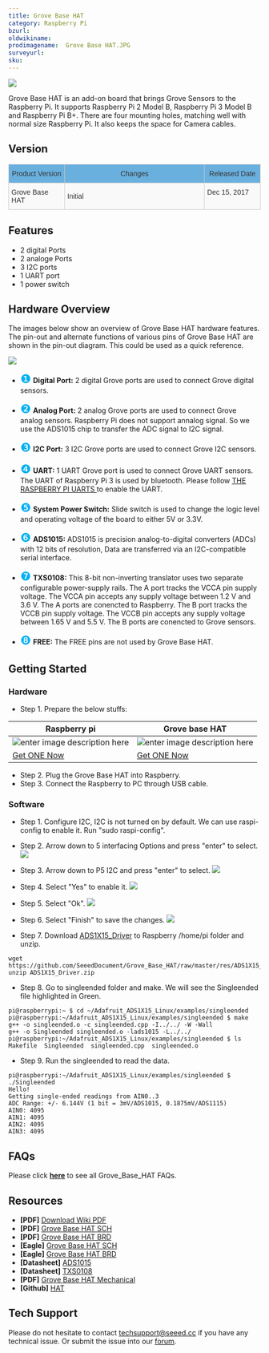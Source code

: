 ```yaml
---
title: Grove Base HAT
category: Raspberry Pi
bzurl:
oldwikiname:  
prodimagename:  Grove Base HAT.JPG
surveyurl:
sku:     
---
```

![](https://github.com/SeeedDocument/Grove_Base_HAT/raw/master/img/Grove%20Base%20HAT.JPG)

Grove Base HAT is an add-on board that brings Grove Sensors to the Raspberry Pi. It supports Raspberry Pi 2 Model B, Raspberry Pi 3 Model B and Raspberry Pi B+. There are four mounting holes, matching well with normal size Raspberry Pi. It also keeps the space for Camera cables.


## Version

<style type="text/css">
.tg  {border-collapse:collapse;border-spacing:0;border-color:#ccc;}
.tg td{font-family:Arial, sans-serif;font-size:14px;padding:10px 5px;border-style:solid;border-width:1px;overflow:hidden;word-break:normal;border-color:#ccc;color:#333;background-color:#fff;}
.tg th{font-family:Arial, sans-serif;font-size:14px;font-weight:normal;padding:10px 5px;border-style:solid;border-width:1px;overflow:hidden;word-break:normal;border-color:#ccc;color:#333;background-color:#6ab0de;}
.tg .tg-yw4l{vertical-align:top;width:20%}
.tg .tg-yw42{vertical-align:top;width:50%}
.tg .tg-4eph{background-color:#f9f9f9;}
.tg .tg-b7b8{background-color:#f9f9f9;vertical-align:top}
</style>
<table class="tg">
  <tr>
    <th class="tg-yw4l">Product Version</th>
    <th class="tg-yw42">Changes</th>
    <th class="tg-yw4l">Released Date</th>
  </tr>
  <tr>
    <td class="tg-4eph">Grove Base HAT</td>
    <td class="tg-4eph">Initial</td>
    <td class="tg-b7b8">Dec 15, 2017</td>
  </tr>
</table>

##   Features

*   2 digital Ports
*   2 analoge Ports
*   3 I2C ports
*   1 UART port
*   1 power switch

## Hardware Overview

The images below show an overview of Grove Base HAT hardware features. The pin-out and alternate functions of various pins of Grove Base HAT are shown in the pin-out diagram. This could be used as a quick reference.

![](https://github.com/SeeedDocument/Grove_Base_HAT/raw/master/img/Hardware_overview.jpg)

- <font face="" size=5 font color="00b0f0">❶</font> **Digital Port:**
2 digital Grove ports are used to connect Grove digital sensors.

- <font face="" size=5 font color="00b0f0">❷</font> **Analog Port:**
2 analog Grove ports are used to connect Grove analog sensors. Raspberry Pi does not support annalog signal. So we use the ADS1015 chip to transfer the ADC signal to I2C signal.

- <font face="" size=5 font color="00b0f0">❸</font> **I2C Port:**
3 I2C Grove ports are used to connect Grove I2C sensors.

- <font face="" size=5 font color="00b0f0">❹</font> **UART:**
1 UART Grove port is used to connect Grove UART sensors. The UART of Raspberry Pi 3 is used by bluetooth. Please follow [THE RASPBERRY PI UARTS
](Rashttps://www.raspberrypi.org/documentation/configuration/uart.md) to enable the UART.

- <font face="" size=5 font color="00b0f0">❺</font> **System Power Switch:**
Slide switch is used to change the logic level and operating voltage of the board to either 5V or 3.3V.

- <font face="" size=5 font color="00b0f0">❻</font> **ADS1015:**
 ADS1015 is precision analog-to-digital converters (ADCs) with 12 bits of resolution, Data are transferred via an I2C-compatible serial interface.

- <font face="" size=5 font color="00b0f0">❼</font> **TXS0108:**
This 8-bit non-inverting translator uses two separate configurable power-supply rails. The A port tracks the VCCA pin supply voltage. The VCCA pin accepts any supply voltage between 1.2 V and 3.6 V. The A ports are conencted to Raspberry. The B port tracks the VCCB pin supply voltage. The VCCB pin accepts any supply voltage between 1.65 V and 5.5 V. The B ports are conencted to Grove sensors.

- <font face="" size=5 font color="00b0f0">❽</font> **FREE:**
The FREE pins are not used by Grove Base HAT.

## Getting Started

### Hardware
- Step 1. Prepare the below stuffs:

| Raspberry pi | Grove base HAT |
|--------------|-------------|
|![enter image description here](https://github.com/SeeedDocument/Grove_Ultrasonic_Ranger/raw/master/img/rasp.jpg)|![enter image description here](https://github.com/SeeedDocument/Grove_Base_HAT/raw/master/img/Grove%20Base%20HAT_s.JPG)|
|[Get ONE Now](https://www.seeedstudio.com/Raspberry-Pi-3-Model-B-p-2625.html)|[Get ONE Now]()|

- Step 2. Plug the Grove Base HAT into Raspberry.
- Step 3. Connect the Raspberry to PC through USB cable.

### Software

- Step 1. Configure I2C, I2C is not turned on by default. We can use raspi-config to enable it. Run "sudo raspi-config".
- Step 2. Arrow down to 5 interfacing Options and press "enter" to select.
![](https://github.com/SeeedDocument/Grove_Base_HAT/raw/master/img/enable_i2C.1.png)

- Step 3. Arrow down to P5 I2C and press "enter" to select.
![](https://github.com/SeeedDocument/Grove_Base_HAT/raw/master/img/enable_i2C.2.png)

- Step 4. Select "Yes" to enable it.
![](https://github.com/SeeedDocument/Grove_Base_HAT/raw/master/img/enable_i2C.3.png)

- Step 5. Select "Ok".
![](https://github.com/SeeedDocument/Grove_Base_HAT/raw/master/img/enable_i2C.4.png)

- Step 6. Select "Finish" to save the changes.
![](https://github.com/SeeedDocument/Grove_Base_HAT/raw/master/img/enable_i2C.5.png)

- Step 7. Download [ADS1X15_Driver](https://github.com/SeeedDocument/Grove_Base_HAT/raw/master/res/ADS1X15_Driver.zip) to Raspberry /home/pi folder and unzip.

```
wget https://github.com/SeeedDocument/Grove_Base_HAT/raw/master/res/ADS1X15_Driver.zip
unzip ADS1X15_Driver.zip
```
- Step 8. Go to singleended folder and make. We will see the Singleended file highlighted in Green.

```
pi@raspberrypi:~ $ cd ~/Adafruit_ADS1X15_Linux/examples/singleended
pi@raspberrypi:~/Adafruit_ADS1X15_Linux/examples/singleended $ make
g++ -o singleended.o -c singleended.cpp -I../../ -W -Wall
g++ -o Singleended singleended.o -lads1015 -L../../
pi@raspberrypi:~/Adafruit_ADS1X15_Linux/examples/singleended $ ls
Makefile  Singleended  singleended.cpp  singleended.o

```

- Step 9. Run the singleended to read the data.

```
pi@raspberrypi:~/Adafruit_ADS1X15_Linux/examples/singleended $ ./Singleended
Hello!
Getting single-ended readings from AIN0..3
ADC Range: +/- 6.144V (1 bit = 3mV/ADS1015, 0.1875mV/ADS1115)
AIN0: 4095
AIN1: 4095
AIN2: 4095
AIN3: 4095
```


## FAQs

Please click **[here](http://support.seeedstudio.com/knowledgebase/articles/1831468-grove-base-hat-sku-tbd)** to see all Grove_Base_HAT FAQs.


## Resources

- **[PDF]** [Download Wiki PDF](https://github.com/SeeedDocument/Grove_Base_HAT/raw/master/res/Grove_Base_HAT.pdf)
- **[PDF]** [Grove Base HAT SCH](https://github.com/SeeedDocument/Grove_Base_HAT/raw/master/res/Raspberry%20Pi%20Grove%20Base%20HAT%20SCH.pdf)
- **[PDF]** [Grove Base HAT BRD](https://github.com/SeeedDocument/Grove_Base_HAT/raw/master/res/Raspberry%20Pi%20Grove%20Base%20HAT%20BRD.pdf)
- **[Eagle]** [Grove Base HAT SCH](https://github.com/SeeedDocument/Grove_Base_HAT/raw/master/res/Raspberry%20Pi%20Grove%20Base%20HAT%20SCH.zip)
- **[Eagle]** [Grove Base HAT BRD](https://github.com/SeeedDocument/Grove_Base_HAT/raw/master/res/Raspberry%20Pi%20Grove%20Base%20HAT%20PCB.zip)
- **[Datasheet]** [ADS1015](https://github.com/SeeedDocument/Grove_Base_HAT/raw/master/res/ads1015.pdf)
- **[Datasheet]** [TXS0108](https://github.com/SeeedDocument/Grove_Base_HAT/raw/master/res/txs0108e.pdf)
- **[PDF]** [Grove Base HAT Mechanical](https://github.com/SeeedDocument/Grove_Base_HAT/raw/master/res/hat-board-mechanical.pdf)
- **[Github]** [HAT](https://github.com/raspberrypi/hats)

## Tech Support
Please do not hesitate to contact [techsupport@seeed.cc](techsupport@seeed.cc) if you have any technical issue. Or submit the issue into our [forum](http://seeedstudio.com/forum/). 